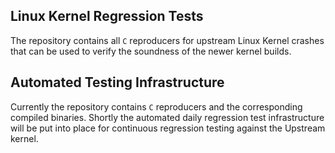 ## Linux Kernel Regression Tests

The repository contains all `C` reproducers for upstream Linux Kernel crashes that can be used to verify the soundness of the newer kernel builds.

## Automated Testing Infrastructure

Currently the repository contains `C` reproducers and the corresponding compiled binaries.
Shortly the automated daily regression test infrastructure will be put into place for continuous regression testing against the Upstream kernel.
